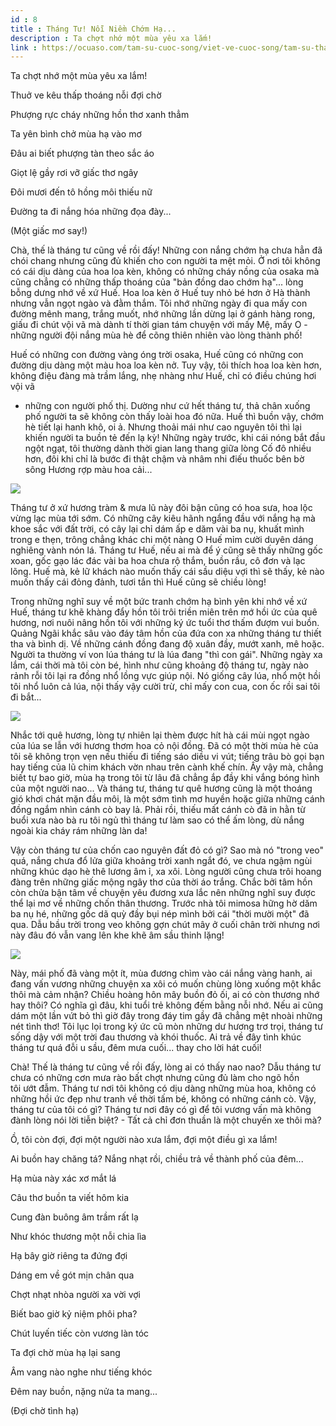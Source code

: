 ```yaml
---
id : 8
title : Tháng Tư! Nỗi Niềm Chớm Hạ...
description : Ta chợt nhớ một mùa yêu xa lắm!
link : https://ocuaso.com/tam-su-cuoc-song/viet-ve-cuoc-song/tam-su-thang-tu-noi-niem-chom-ha.html
---
```


Ta chợt nhớ một mùa yêu xa lắm!

Thuở ve kêu thấp thoáng nỗi đợi chờ

Phượng rực cháy những hồn thơ xanh thẳm

Ta yên bình chở mùa hạ vào mơ

Đâu ai biết phượng tàn theo sắc áo

Giọt lệ gầy rơi vỡ giấc thơ ngây

Đôi mươi đến tô hồng môi thiếu nữ

Đường ta đi nắng hóa những đọa đày...

(Một giấc mơ say!)

Chà, thế là tháng tư cũng về rồi đấy! Những con nắng chớm hạ chưa hẳn đã
chói chang nhưng cũng đủ khiến cho con người ta mệt mỏi. Ở nơi tôi không
có cái dịu dàng của hoa loa kèn, không có những cháy nồng của osaka mà cũng
chẳng có những thấp thoáng của "bản đồng dao chớm hạ"... lòng bỗng dưng
nhớ về xứ Huế. Hoa loa kèn ở Huế tuy nhỏ bé hơn ở Hà thành nhưng vẫn ngọt
ngào và đằm thắm. Tôi nhớ những ngày đi qua mấy con đường mênh mang, trắng
muốt, nhớ những lần dừng lại ở gánh hàng rong, giấu đi chút vội vã mà dành
tí thời gian tám chuyện với mấy Mệ, mấy O - những người đội nắng mùa hè
để cõng thiên nhiên vào lòng thành phố!

Huế có những con đường vàng óng trời osaka, Huế cũng có những con đường
dịu dàng một màu hoa loa kèn nở. Tuy vậy, tôi thích hoa loa kèn hơn, không
điệu đàng mà trầm lắng, nhẹ nhàng như Huế, chỉ có điều chúng hơi vội vã
- những con người phố thị. Dường như cứ hết tháng tư, thả chân xuống phố
người ta sẽ không còn thấy loài hoa đó nữa. Huế thì buồn vậy, chớm hè tiết
lại hanh khô, oi ả. Nhưng thoải mái như cao nguyên tôi thì lại khiến người
ta buồn tẻ đến lạ kỳ! Những ngày trước, khi cái nóng bắt đầu ngột ngạt,
tôi thường dành thời gian lang thang giữa lòng Cố đô nhiều hơn, đôi khi
chỉ là bước đi thật chậm và nhâm nhi điếu thuốc bên bờ sông Hương rợp màu
hoa cải...

![](https://ocuaso.com/wp-content/uploads/2017/03/tam-su-thang-tu-noi-niem-chom-ha.jpg)

Tháng tư ở xứ hương tràm & mưa lũ này đôi bận cũng có hoa sưa, hoa lộc vừng
lạc mùa tới sớm. Có những cây kiêu hãnh ngẩng đầu với nắng hạ mà khoe sắc
với đất trời, có cây lại chỉ dám ấp e dăm vài ba nụ, khuất mình trong e
thẹn, trông chẳng khác chi một nàng O Huế mỉm cười duyên dáng nghiêng vành
nón lá. Tháng tư Huế, nếu ai mà để ý cũng sẽ thấy những gốc xoan, gốc gạo
lác đác vài ba hoa chưa rộ thắm, buồn rầu, cô đơn và lạc lõng. Huế mà, kẻ
lữ khách nào muốn thấy cái sầu diệu vợi thì sẽ thấy, kẻ nào muốn thấy cái
đỏng đảnh, tươi tắn thì Huế cũng sẽ chiều lòng!

Trong những nghĩ suy về một bức tranh chớm hạ bình yên khi nhớ về xứ Huế,
tháng tư khẽ khàng đẩy hồn tôi trôi triền miên trên mớ hồi ức của quê hương,
nơi nuôi nâng hồn tôi với những ký ức tuổi thơ thấm đượm vui buồn. Quảng
Ngãi khắc sâu vào đáy tâm hồn của đứa con xa những tháng tư thiết tha và
bình dị. Về những cánh đồng đang độ xuân đầy, mướt xanh, mê hoặc. Người
ta thường ví von lúa tháng tư là lúa đang "thì con gái". Những ngày xa lắm,
cái thời mà tôi còn bé, hình như cũng khoảng độ tháng tư, ngày nào rảnh
rỗi tôi lại ra đồng nhổ lồng vực giúp nội. Nó giống cây lúa, nhổ một hồi
tôi nhổ luôn cả lúa, nội thấy vậy cười trừ, chỉ mấy con cua, con ốc rồi
sai tôi đi bắt...

![](https://ocuaso.com/wp-content/uploads/2017/03/tam-su-thang-tu-noi-niem-chom-ha-2.jpg)

Nhắc tới quê hương, lòng tự nhiên lại thèm được hít hà cái mùi ngọt ngào
của lúa se lẫn với hương thơm hoa cỏ nội đồng. Đã có một thời mùa hè của
tôi sẽ không trọn vẹn nếu thiếu đi tiếng sáo diều vi vút; tiếng trâu bò
gọi bạn hay tiếng của lũ chim khách vờn nhau trên cành khế chín. Ấy vậy
mà, chẳng biết tự bao giờ, mùa hạ trong tôi từ lâu đã chẳng ắp đầy khi vắng
bóng hình của một người nao... Và tháng tư, tháng tư quê hương cũng là một
thoáng gió khơi chát mặn đầu môi, là một sớm tình mơ huyền hoặc giữa những
cánh đồng ngắm nhìn cánh cò bay lả. Phải rồi, thiếu mất cánh cò đã in hằn
từ buổi xưa nào bà ru tôi ngủ thì tháng tư làm sao có thể ấm lòng, dù nắng
ngoài kia cháy rám những làn da!

Vậy còn tháng tư của chốn cao nguyên đất đỏ có gì? Sao mà nó "trong veo"
quá, nắng chưa đổ lửa giữa khoảng trời xanh ngắt đó, ve chưa ngậm ngùi những
khúc dạo hè thê lương âm ỉ, xa xôi. Lòng người cũng chưa trôi hoang đàng
trên những giấc mộng ngây thơ của thời áo trắng. Chắc bởi tâm hồn còn chửa
bận tâm về chuyện yêu đương xưa lắc nên những nghĩ suy được thể lại mơ về
những chốn thân thương. Trước nhà tôi mimosa hững hờ dăm ba nụ hé, những
gốc dã quỳ đầy bụi nép mình bởi cái "thời mười một" đã qua. Dẫu bầu trời
trong veo không gợn chút mây ở cuối chân trời nhưng nơi này đâu đó vẫn vang
lên khe khẽ âm sầu thinh lặng!

![](https://ocuaso.com/wp-content/uploads/2017/03/nhung-bai-tho-tinh-binh-yen-tho-ve-cuoc-song-tuoi-dep-hay.jpg)

Này, mái phố đã vàng một ít, mùa đương chìm vào cái nắng vàng hanh, ai đang
vấn vương những chuyện xa xôi có muốn chùng lòng xuống một khắc thôi mà
cảm nhận? Chiều hoàng hôn mây buồn đỏ ối, ai có còn thương nhớ hay thôi?
Có nghĩa gì đâu, khi tuổi trẻ không đếm bằng nỗi nhớ. Nếu ai cũng dám một
lần vứt bỏ thì giờ đây trong đáy tim gầy đã chẳng mệt nhoài những nét tình
thơ! Tôi lục lọi trong ký ức cũ mòn những dư hương trơ trọi, tháng tư sống
dậy với một trời đau thương và khói thuốc. Ai trả về đây tình khúc tháng
tư quá đỗi u sầu, đêm mưa cuối... thay cho lời hát cuối!

Chà! Thế là tháng tư cũng về rồi đấy, lòng ai có thấy nao nao? Dẫu tháng
tư chưa có những cơn mưa rào bất chợt nhưng cũng đủ làm cho ngõ hồn tôi ướt
đẫm. Tháng tư nơi tôi không có dịu dàng những mùa hoa, không có những hồi
ức đẹp như tranh về thời tấm bé, không có những cánh cò. Vậy, tháng tư của
tôi có gì? Tháng tư nơi đây có gì để tôi vương vấn mà không đành lòng nói
lời tiễn biệt? - Tất cả chỉ đơn thuần là một chuyến xe thôi mà?

Ồ, tôi còn đợi, đợi một người nào xưa lắm, đợi một điều gì xa lắm!

Ai buồn hay chăng tá? Nắng nhạt rồi, chiều trả về thành phố của đêm...

Hạ mùa này xác xơ mắt lá

Câu thơ buồn ta viết hôm kia

Cung đàn buông âm trầm rất lạ

Như khóc thương một nỗi chia lìa

Hạ bây giờ riêng ta đứng đợi

Dáng em về gót mịn chân qua

Chợt nhạt nhòa người xa vời vợi

Biết bao giờ kỷ niệm phôi pha?

Chút luyến tiếc còn vương làn tóc

Ta đợi chờ mùa hạ lại sang

Âm vang nào nghe như tiếng khóc

Đêm nay buồn, nặng nửa ta mang...

(Đợi chờ tình hạ)